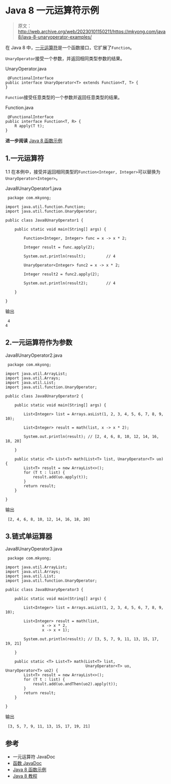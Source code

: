# Java 8 一元运算符示例

> 原文：<http://web.archive.org/web/20230101150211/https://mkyong.com/java8/java-8-unaryoperator-examples/>

在 Java 8 中，[一元运算符](http://web.archive.org/web/20221127133729/https://docs.oracle.com/javase/8/docs/api/java/util/function/UnaryOperator.html)是一个函数接口，它扩展了`Function`。

`UnaryOperator`接受一个参数，并返回相同类型参数的结果。

UnaryOperator.java

```
 @FunctionalInterface
public interface UnaryOperator<T> extends Function<T, T> {
} 
```

`Function`接受任意类型的一个参数并返回任意类型的结果。

Function.java

```
 @FunctionalInterface
public interface Function<T, R> {
    R apply(T t);
} 
```

**进一步阅读** [Java 8 函数示例](/web/20221127133729/https://mkyong.com/java8/java-8-function-examples/)

## 1.一元运算符

1.1 在本例中，接受并返回相同类型的`Function<Integer, Integer>`可以替换为`UnaryOperator<Integer>`。

Java8UnaryOperator1.java

```
 package com.mkyong;

import java.util.function.Function;
import java.util.function.UnaryOperator;

public class Java8UnaryOperator1 {

    public static void main(String[] args) {

        Function<Integer, Integer> func = x -> x * 2;

        Integer result = func.apply(2);

        System.out.println(result);         // 4

        UnaryOperator<Integer> func2 = x -> x * 2;

        Integer result2 = func2.apply(2);

        System.out.println(result2);        // 4

    }

} 
```

输出

```
 4
4 
```

## 2.一元运算符<t>作为参数</t>

Java8UnaryOperator2.java

```
 package com.mkyong;

import java.util.ArrayList;
import java.util.Arrays;
import java.util.List;
import java.util.function.UnaryOperator;

public class Java8UnaryOperator2 {

    public static void main(String[] args) {

        List<Integer> list = Arrays.asList(1, 2, 3, 4, 5, 6, 7, 8, 9, 10);

        List<Integer> result = math(list, x -> x * 2);

        System.out.println(result); // [2, 4, 6, 8, 10, 12, 14, 16, 18, 20]

    }

    public static <T> List<T> math(List<T> list, UnaryOperator<T> uo) {
        List<T> result = new ArrayList<>();
        for (T t : list) {
            result.add(uo.apply(t));
        }
        return result;
    }

} 
```

输出

```
 [2, 4, 6, 8, 10, 12, 14, 16, 18, 20] 
```

## 3.链式单运算器

Java8UnaryOperator3.java

```
 package com.mkyong;

import java.util.ArrayList;
import java.util.Arrays;
import java.util.List;
import java.util.function.UnaryOperator;

public class Java8UnaryOperator3 {

    public static void main(String[] args) {

        List<Integer> list = Arrays.asList(1, 2, 3, 4, 5, 6, 7, 8, 9, 10);

        List<Integer> result = math(list,
                x -> x * 2,
                x -> x + 1);

        System.out.println(result); // [3, 5, 7, 9, 11, 13, 15, 17, 19, 21]

    }

    public static <T> List<T> math(List<T> list,
                                   UnaryOperator<T> uo, UnaryOperator<T> uo2) {
        List<T> result = new ArrayList<>();
        for (T t : list) {
            result.add(uo.andThen(uo2).apply(t));
        }
        return result;
    }

} 
```

输出

```
 [3, 5, 7, 9, 11, 13, 15, 17, 19, 21] 
```

## 参考

*   一元运算符 JavaDoc
*   [函数 JavaDoc](http://web.archive.org/web/20221127133729/https://docs.oracle.com/javase/8/docs/api/java/util/function/Function.html)
*   [Java 8 函数示例](http://web.archive.org/web/20221127133729/https://mkyong.com/java8/java-8-function-examples/)
*   [Java 8 教程](/web/20221127133729/https://mkyong.com/tutorials/java-8-tutorials/)

<input type="hidden" id="mkyong-current-postId" value="15512">